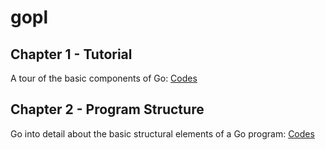 # gopl

## Chapter 1 - Tutorial
A tour of the basic components of Go: [Codes](ch1/README.md)

## Chapter 2 - Program Structure
Go into detail about the basic structural elements of a Go program: [Codes](ch2/README.md)